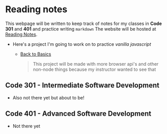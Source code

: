 # Reading notes

This webpage will be written to keep track of notes for my classes in **Code 301**
and **401** and practice writing `markdown`
The website will be hosted at [Reading Notes](https://github.com/ShadowDraco/reading-notes).

- Here's a project I'm going to work on to practice _vanilla javascript_

  - [Back to Basics](https://github.com/ShadowDraco/back-to-basics)
    > This project will be made with more browser api's and other non-node things because my instructor wanted to see that

## Code 301 - Intermediate Software Development

- Also not there yet but about to be!

## Code 401 - Advanced Software Development

- Not there yet
